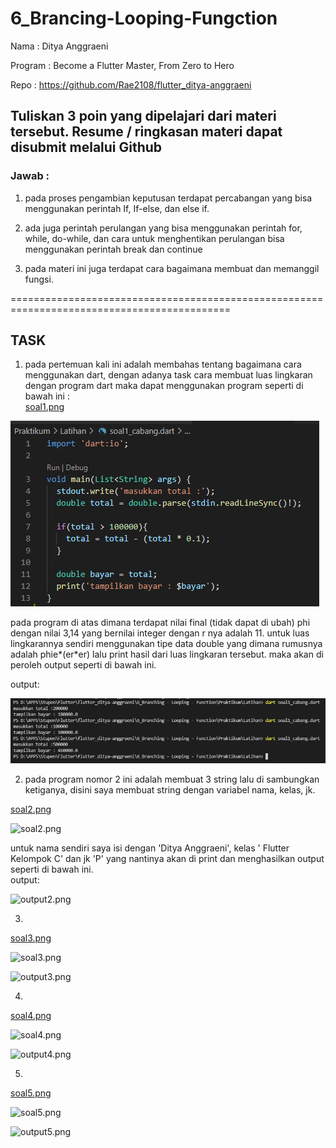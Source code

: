 # 6_Brancing-Looping-Fungction

Nama : Ditya Anggraeni

Program : Become a Flutter Master, From Zero to Hero

Repo : https://github.com/Rae2108/flutter_ditya-anggraeni

## Tuliskan 3 poin yang dipelajari dari materi tersebut. Resume / ringkasan materi dapat disubmit melalui Github

### Jawab : 

1. pada proses pengambian keputusan terdapat percabangan yang bisa menggunakan perintah If, If-else, dan else if.

2. ada juga perintah perulangan yang bisa menggunakan perintah for, while, do-while, dan cara untuk menghentikan perulangan bisa menggunakan perintah break dan continue

3. pada materi ini juga terdapat cara bagaimana membuat dan memanggil fungsi.

============================================================================================

## TASK 

1. pada pertemuan kali ini adalah membahas tentang bagaimana cara menggunakan dart, dengan adanya task cara membuat luas lingkaran dengan program dart maka dapat menggunakan program seperti di bawah ini :  
[soal1.png](./screenshot/soal1.png) 

![soal1.png](./screenshot/soal1.png) 

pada program di atas dimana terdapat nilai final (tidak dapat di ubah) phi dengan nilai 3,14 yang bernilai integer dengan r nya adalah 11. untuk luas lingkarannya sendiri menggunakan tipe data double yang dimana rumusnya adalah phie*(er*er) lalu print hasil dari luas lingkaran tersebut. maka akan di peroleh output seperti di bawah ini. 

output:

![output1.png](./screenshot/output1.png) 

2. pada program nomor 2 ini adalah membuat 3 string lalu di sambungkan ketiganya, disini saya membuat string dengan variabel nama, kelas, jk. 

[soal2.png](./screenshoot/soal2.png) 

![soal2.png](./screenshoot/soal2.png)

untuk nama sendiri saya isi dengan 'Ditya Anggraeni', kelas ' Flutter Kelompok C' dan jk 'P' yang nantinya akan di print dan menghasilkan output seperti di bawah ini.   
output:

![output2.png](./screenshoot/output2.png)

3. 
[soal3.png](./screenshoot/soal3.png) 

![soal3.png](./screenshoot/soal3.png)

![output3.png](./screenshoot/output3.png)

4. 
[soal4.png](./screenshoot/soal4.png) 

![soal4.png](./screenshoot/soal4.png)

![output4.png](./screenshoot/output4.png)

5. 
[soal5.png](./screenshoot/soal5.png) 

![soal5.png](./screenshoot/soal5.png)

![output5.png](./screenshoot/output5.png)